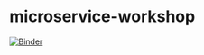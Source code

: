# microservice-workshop

[![Binder](https://mybinder.org/badge_logo.svg)](https://mybinder.org/v2/gh/ml-starter-packs/microservice-workshop/main?urlpath=lab)
